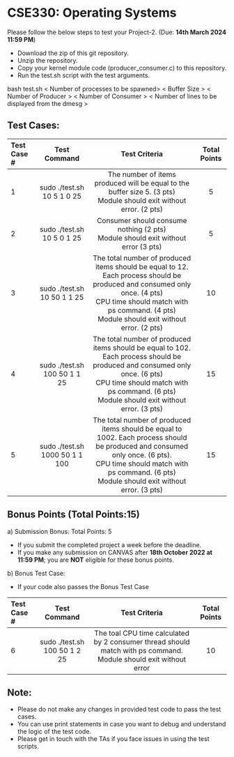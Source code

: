 # CSE330: Operating Systems 

Please follow the below steps to test your Project-2. (Due: **14th March 2024 11:59 PM**)

- Download the zip of this git repository.
- Unzip the repository.
- Copy your kernel module code (producer_consumer.c) to this repository.
- Run the test.sh script with the test arguments. 

bash test.sh < Number of processes to be spawned> < Buffer Size > < Number of Producer > < Number of Consumer > < Number of lines to be displayed from the dmesg >

## Test Cases:

| Test Case #   | Test Command  | Test Criteria  | Total Points |
| :------------- |:-------------:| :-----:|:-----:|
| 1     | sudo ./test.sh 10 5 1 0 25  | The number of items produced will be equal to the buffer size 5. (3 pts)  <br /> Module should exit without error. (2 pts) | 5|
| 2     | sudo ./test.sh 10 5 0 1 25  | Consumer should consume nothing (2 pts) <br /> Module should exit without error (3 pts) | 5|
| 3     | sudo ./test.sh 10 50 1 1 25 | The total number of produced items should be equal to 12. Each process should be produced and consumed only once. (4 pts) <br /> CPU time should match with ps command. (4 pts) <br /> Module should exit without error. (2 pts) | 10 |
| 4     | sudo ./test.sh 100 50 1 1 25 | The total number of produced items should be equal to 102. Each process should be produced and consumed only once. (6 pts) <br /> CPU time should match with ps command. (6 pts)<br /> Module should exit without error. (3 pts) | 15 |
| 5     | sudo ./test.sh 1000 50 1 1 100 | The total number of produced items should be equal to 1002. Each process should be produced and consumed only once. (6 pts). <br /> CPU time should match with ps command. (6 pts) <br /> Module should exit without error. (3 pts) | 15 |

## Bonus Points (Total Points:15)

a) Submission Bonus: Total Points: 5
  - If you submit the completed project a week before the deadline. 
  - If you make any submission on CANVAS after **18th October 2022 at 11:59 PM**; you are **NOT** eligible for these bonus points. 
  
b) Bonus Test Case:
  - If your code also passes the Bonus Test Case

| Test Case #   | Test Command  | Test Criteria  | Total Points |
| :------------- |:-------------:| :-----:|:-----:|
| 6     | sudo ./test.sh 100 50 1 2 25 | The toal CPU time calculated by 2 consumer thread should match with ps command. Module should exit without error  | 10 |

## Note: 
- Please do not make any changes in provided test code to pass the test cases.
- You can use print statements in case you want to debug and understand the logic of the test code.
- Please get in touch with the TAs if you face issues in using the test scripts.

